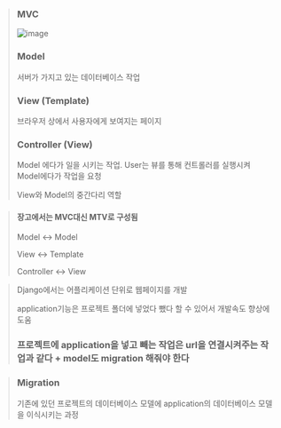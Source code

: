 > ### MVC
> ![image](https://github.com/lbk00/study_record/assets/99525751/0ac94460-79b1-45a0-8412-6e01495a0639)
>
> ### Model
> 서버가 가지고 있는 데이터베이스 작업
>
> ### View (Template)
> 브라우저 상에서 사용자에게 보여지는 페이지
>
> ### Controller (View)
> Model 에다가 일을 시키는 작업. User는 뷰를 통해 컨트롤러를 실행시켜 Model에다가 작업을 요청
> 
> View와 Model의 중간다리 역할

> #### 장고에서는 MVC대신 MTV로 구성됨
> Model       <->   Model
>
> View         <->   Template
>
> Controller  <->    View

> Django에서는 어플리케이션 단위로 웹페이지를 개발
>
> application기능은 프로젝트 폴더에 넣었다 뺐다 할 수 있어서 개발속도 향상에 도움
>
> ### 프로젝트에 application을 넣고 빼는 작업은 url을 연결시켜주는 작업과 같다 + model도 migration 해줘야 한다

> ### Migration
> 기존에 있던 프로젝트의 데이터베이스 모델에 application의 데이터베이스 모델을 이식시키는 과정
